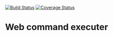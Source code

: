 [![Build Status](https://travis-ci.org/proggga/wrunner.svg?branch=develop)](https://travis-ci.org/proggga/wrunner)
[![Coverage Status](https://coveralls.io/repos/github/proggga/wrunner/badge.svg?branch=develop)](https://coveralls.io/github/proggga/wrunner?branch=develop)

# Web command executer
